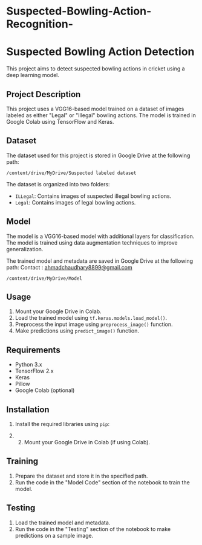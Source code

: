 # Suspected-Bowling-Action-Recognition-
# Suspected Bowling Action Detection

This project aims to detect suspected bowling actions in cricket using a deep learning model.

## Project Description

This project uses a VGG16-based model trained on a dataset of images labeled as either "Legal" or "Illegal" bowling actions. The model is trained in Google Colab using TensorFlow and Keras.

## Dataset

The dataset used for this project is stored in Google Drive at the following path:

`/content/drive/MyDrive/Suspected labeled dataset`

The dataset is organized into two folders:

*   `ILLegal`: Contains images of suspected illegal bowling actions.
*   `Legal`: Contains images of legal bowling actions.

## Model

The model is a VGG16-based model with additional layers for classification. The model is trained using data augmentation techniques to improve generalization.

The trained model and metadata are saved in Google Drive at the following path: Contact : ahmadchaudhary8899@gmail.com

`/content/drive/MyDrive/Model`

## Usage

1.  Mount your Google Drive in Colab.
2.  Load the trained model using `tf.keras.models.load_model()`.
3.  Preprocess the input image using `preprocess_image()` function.
4.  Make predictions using `predict_image()` function.

## Requirements

*   Python 3.x
*   TensorFlow 2.x
*   Keras
*   Pillow
*   Google Colab (optional)

## Installation

1.  Install the required libraries using `pip`:

2.  2.  Mount your Google Drive in Colab (if using Colab).

## Training

1.  Prepare the dataset and store it in the specified path.
2.  Run the code in the "Model Code" section of the notebook to train the model.

## Testing

1.  Load the trained model and metadata.
2.  Run the code in the "Testing" section of the notebook to make predictions on a sample image.
